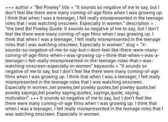 +++
author = "Bel Powley"
title = "It sounds so negative of me to say, but I don't feel like there were many coming-of-age films when I was growing up. I think that when I was a teenager, I felt really misrepresented in the teenage roles that I was watching onscreen. Especially in women."
description = "the best Bel Powley Quote: It sounds so negative of me to say, but I don't feel like there were many coming-of-age films when I was growing up. I think that when I was a teenager, I felt really misrepresented in the teenage roles that I was watching onscreen. Especially in women."
slug = "it-sounds-so-negative-of-me-to-say-but-i-dont-feel-like-there-were-many-coming-of-age-films-when-i-was-growing-up-i-think-that-when-i-was-a-teenager-i-felt-really-misrepresented-in-the-teenage-roles-that-i-was-watching-onscreen-especially-in-women"
keywords = "It sounds so negative of me to say, but I don't feel like there were many coming-of-age films when I was growing up. I think that when I was a teenager, I felt really misrepresented in the teenage roles that I was watching onscreen. Especially in women.,bel powley,bel powley quotes,bel powley quote,bel powley sayings,bel powley saying,quotes, sayings,quote, saying, motivation"
+++
It sounds so negative of me to say, but I don't feel like there were many coming-of-age films when I was growing up. I think that when I was a teenager, I felt really misrepresented in the teenage roles that I was watching onscreen. Especially in women.
